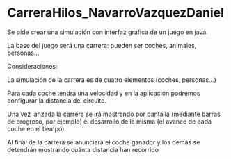 # CarreraHilos_NavarroVazquezDaniel

Se pide crear una simulación con interfaz gráfica de un juego en java.

La base del juego será una carrera: pueden ser coches, animales, personas...

Consideraciones:

La simulación de la carrera es de cuatro elementos (coches, personas...)

Para cada coche tendrá una velocidad y en la aplicación podremos configurar la distancia del circuito.

Una vez lanzada la carrera se irá mostrando por pantalla (mediante barras de progreso, por ejemplo) el desarrollo de la misma (el avance de cada coche en el tiempo).

Al final de la carrera se anunciará el coche ganador y los demás se detendrán mostrando cuánta distancia han recorrido
